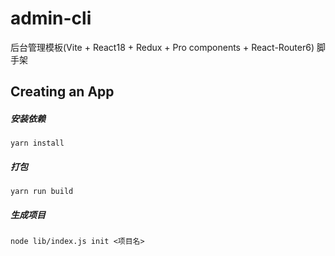 # admin-cli
后台管理模板(Vite + React18 + Redux + Pro components + React-Router6) 脚手架

## Creating an App

##### 安装依赖
```$
yarn install
```

##### 打包
```$
yarn run build
```

##### 生成项目
```$
node lib/index.js init <项目名>
```